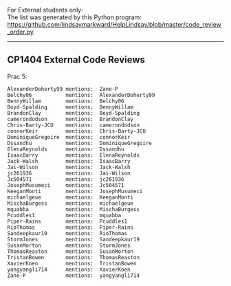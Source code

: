 For External students only:  
The list was generated by this Python program:  https://github.com/lindsaymarkward/HelpLindsay/blob/master/code_review_order.py

----------------------------
CP1404 External Code Reviews
----------------------------
Prac 5:
```
AlexanderDoherty99 mentions:  Zane-P
Belchy06           mentions:  AlexanderDoherty99
BennyWillam        mentions:  Belchy06
Boyd-Spalding      mentions:  BennyWillam
BrandonClay        mentions:  Boyd-Spalding
camerondodson      mentions:  BrandonClay
Chris-Barty-JCU    mentions:  camerondodson
connorKeir         mentions:  Chris-Barty-JCU
DominiqueGregoire  mentions:  connorKeir
Dssandhu           mentions:  DominiqueGregoire
ElenaReynolds      mentions:  Dssandhu
IsaacBarry         mentions:  ElenaReynolds
Jack-Walsh         mentions:  IsaacBarry
Jai-Wilson         mentions:  Jack-Walsh
jc261936           mentions:  Jai-Wilson
Jc504571           mentions:  jc261936
JosephMusumeci     mentions:  Jc504571
KeeganMonti        mentions:  JosephMusumeci
michaelgeue        mentions:  KeeganMonti
MischaBurgess      mentions:  michaelgeue
mquabba            mentions:  MischaBurgess
Pcuddles1          mentions:  mquabba
Piper-Rains        mentions:  Pcuddles1
RioThomas          mentions:  Piper-Rains
Sandeepkaur19      mentions:  RioThomas
StormJones         mentions:  Sandeepkaur19
SusanMorton        mentions:  StormJones
ThomasReaston      mentions:  SusanMorton
TristanBowen       mentions:  ThomasReaston
XavierKoen         mentions:  TristanBowen
yangyangli714      mentions:  XavierKoen
Zane-P             mentions:  yangyangli714
```

